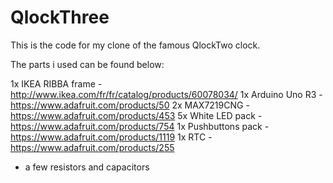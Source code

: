 QlockThree
==========

This is the code for my clone of the famous QlockTwo clock.

The parts i used can be found below:

1x IKEA RIBBA frame - http://www.ikea.com/fr/fr/catalog/products/60078034/
1x Arduino Uno R3 - https://www.adafruit.com/products/50
2x MAX7219CNG	-	https://www.adafruit.com/products/453
5x White LED pack	- https://www.adafruit.com/products/754
1x Pushbuttons pack - https://www.adafruit.com/products/1119
1x RTC - https://www.adafruit.com/products/255
+ a few resistors and capacitors

